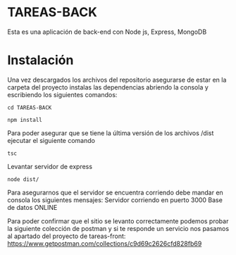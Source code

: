 # TAREAS-BACK

Esta es una aplicación de back-end con Node js, Express, MongoDB 


# Instalación

Una vez descargados los archivos del repositorio asegurarse de estar en la carpeta del proyecto instalas las dependencias abriendo la consola y escribiendo los siguientes comandos:

```
cd TAREAS-BACK

```

```
npm install

```

Para poder asegurar que se tiene la última versión de los archivos /dist ejecutar el siguiente comando

```
tsc
 ```

Levantar servidor de express

```
node dist/

```

Para asegurarnos que el servidor se encuentra corriendo debe mandar en consola los siguientes mensajes:
Servidor corriendo en puerto 3000
Base de datos ONLINE


Para poder confirmar que el sitio se levanto correctamente podemos probar la siguiente colección de postman y si te responde un servicio nos pasamos al apartado del proyecto de tareas-front:
https://www.getpostman.com/collections/c9d69c2626cfd828fb69